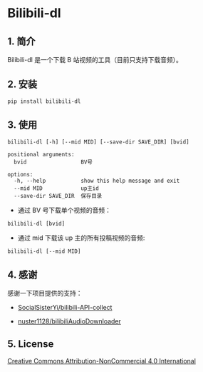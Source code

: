 # Bilibili-dl

## 1. 简介

Bilibili-dl 是一个下载 B 站视频的工具（目前只支持下载音频）。

## 2. 安装

```
pip install bilibili-dl
```

## 3. 使用

```
bilibili-dl [-h] [--mid MID] [--save-dir SAVE_DIR] [bvid]

positional arguments:
  bvid                 BV号

options:
  -h, --help           show this help message and exit
  --mid MID            up主id
  --save-dir SAVE_DIR  保存目录
```

- 通过 BV 号下载单个视频的音频：

```
bilibili-dl [bvid]
```

- 通过 mid 下载该 up 主的所有投稿视频的音频:

```
bilibili-dl [--mid MID]
```

## 4. 感谢

感谢一下项目提供的支持：

- [SocialSisterYi/bilibili-API-collect](https://github.com/SocialSisterYi/bilibili-API-collect)

- [nuster1128/bilibiliAudioDownloader](https://github.com/nuster1128/bilibiliAudioDownloader.git)

## 5. License

[Creative Commons Attribution-NonCommercial 4.0 International](LICENSE)
